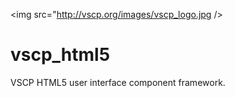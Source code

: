 
<img src="http://vscp.org/images/vscp_logo.jpg />

vscp_html5
==========

VSCP HTML5 user interface component framework. 
